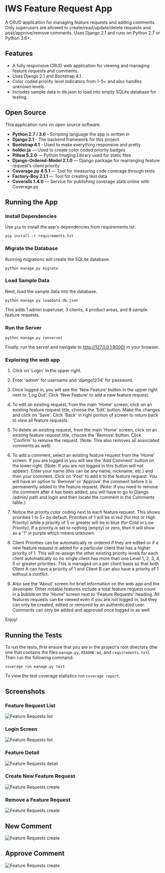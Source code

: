 # IWS Feature Request App

A CRUD application for managing feature requests and adding comments. Only superusers are allowed to create/read/update/delete requests and post/approve/remove comments. Uses Django 2.1 and runs on Python 2.7 or Python 3.6+.

## Features

* A fully responsive CRUD web application for viewing and managing feature requests and comments.
* Uses Django 2.1 and Bootstrap 4.1.
* Color coded priority level indicators from 1-5+ and also handles unknown levels.
* Includes sample data in db.json to load into empty SQLite database for testing.

## Open Source

This application runs on open source software.

* **Python 2.7 / 3.6** - Scripting language the app is written in
* **Django 2.1** - The backend framework for this project
* **Bootstrap 4.1** - Used to make everything responsive and pretty
* **holder.ja** — Used to create color coded priority badges
* **Pillow 5.2.0** — Python Imaging Library used for static files
* **Django-Ordered-Model 2.1.0** — Django package for rearranging feature request's client priority
* **Coverage.py 4.5.1** — Tool for measuring code coverage through tests
* **Factory-Boy 2.1.1** — Tool for creating test data
* **Coveralls 1.4.0** — Service for publishing coverage stats online with Coverage.py

## Running the App

### Install Dependencies

Use `pip` to install the app's dependencies from requirements.txt:

    pip install -r requirements.txt

### Migrate the Database

Running migrations will create the SQLite database.

    python manage.py migrate

### Load Sample Data

Next, load the sample data into the database.

    python manage.py loaddata db.json

This adds 1 admin superuser, 3 clients, 4 product areas, and 8 sample feature requests.

### Run the Server

    python manage.py runserver

Finally, run the server and navigate to http://127.0.0.1:8000/ in your browser.

### Exploring the web app

1. Click on 'Login' in the upper right.

2. Enter 'admin' for username and 'django1234' for password.

3. Once logged in, you will see the 'New Feature' button in the upper right next to 'Log Out'. Click 'New Feature' to add a new feature request.

4. To edit an existing request, from the main 'Home' screen, click on an existing feature request title, choose the 'Edit' button. Make the changes and click on 'Save'. Click 'Back' in right portion of screen to return back to view all feature requests.

5. To delete an existing request, from the main 'Home' screen, click on an existing feature request title, choose the 'Remove' button. Click 'Confirm' to remove the request. (Note: This also removes all associated comments as well)

6. To add a comment, select an existing feature request from the 'Home' screen. If you are logged in you will see the 'Add Comment' button on the lower right. (Note: If you are not logged in this button will not appear). Enter your name (this can be any name, nickname, etc.) and then your comment. Click on 'Post' to add it to the feature request. You will have an option to 'Remove' or 'Approve' the comment before it is permanently added to the feature request. (Note: If you need to remove the comment after it has been added, you will have to go to Django /admin/ path and login and then locate the comment in the Comments table.)

7. Notice the priority color coding next to each feature request. This shows priorities 1 to 5+ by default. Priorities of 1 will be in red (for Hot or High Priority) while a priority of 5 or greater will be in blue (for Cold or Low Priority). If a priority is set to nothing (empty) or zero, then it will show as a '?' in purple which means unknown.

8. Client Priorities can be automatically re-ordered if they are edited or if a new feature request is added for a particular client that has a higher priority of 1. This will re-assign the other existing priority levels for each client automatically so no single client has more than one Level 1, 2, 3, 4, 5 or greater priorities. This is managed on a per client basis so that both Client A can have a priority of 1 and Client B can also have a priority of 1 without a conflict.

9. Also see the 'About' screen for brief information on the web app and the developer. Other notable features include a total feature request count in a bubble on the 'Home' screen next to 'Feature Requests' heading. All features requests can be viewed even if you are not logged in, but they can only be created, edited or removed by an authenticated user. Comments can only be added and approved once logged in as well.

Enjoy!


## Running the Tests

To run the tests, first ensure that you are in the project's root directory
(the one that contains the files `manage.py`, `README.md`, and `requirements.txt`).
Then run the following command:

    coverage run manage.py test

To view the test coverage statistics run `coverage report`.

## Screenshots

### Feature Request List

![Feature Requests list](screenshots/home.png)

### Login Screen

![Feature Requests list](screenshots/login.png)

### Feature Detail

![Feature Requests detail](screenshots/feature_detail.png)

### Create New Feature Request

![Feature Requests create](screenshots/new_feature.png)

### Remove a Feature Request

![Feature Requests create](screenshots/feature_remove.png)

## New Comment

![Feature Requests create](screenshots/new_comment.png)

## Approve Comment

![Feature Requests create](screenshots/approve_comment.png)
